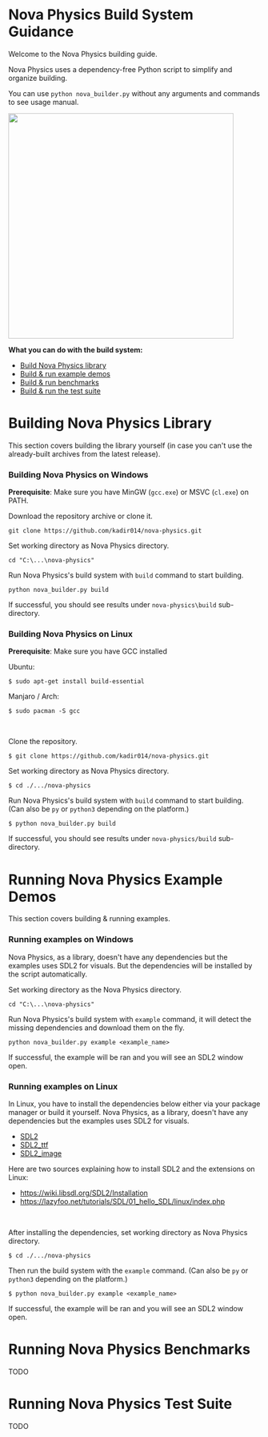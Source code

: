 # Nova Physics Build System Guidance
Welcome to the Nova Physics building guide.

Nova Physics uses a dependency-free Python script to simplify and organize building.

You can use `python nova_builder.py` without any arguments and commands to see usage manual.

<img src="https://raw.githubusercontent.com/kadir014/nova-physics/main/examples/assets/example_cli.png" width=450>

**What you can do with the build system:**
- [Build Nova Physics library](#building-nova-physics-library)
- [Build & run example demos](#running-examples-on-windows)
- [Build & run benchmarks](#running-nova-physics-benchmarks)
- [Build & run the test suite](#running-nova-physics-test-suite)



# Building Nova Physics Library
This section covers building the library yourself (in case you can't use the already-built archives from the latest release).

### Building Nova Physics on Windows
**Prerequisite**: Make sure you have MinGW (`gcc.exe`) or MSVC (`cl.exe`) on PATH.

Download the repository archive or clone it.
```
git clone https://github.com/kadir014/nova-physics.git
```

Set working directory as Nova Physics directory.
```
cd "C:\...\nova-physics"
```

Run Nova Physics's build system with `build` command to start building.
```
python nova_builder.py build
```

If successful, you should see results under `nova-physics\build` sub-directory.


### Building Nova Physics on Linux

**Prerequisite**: Make sure you have GCC installed

Ubuntu:
```
$ sudo apt-get install build-essential
```
Manjaro / Arch:
```
$ sudo pacman -S gcc
```

<br>

Clone the repository.
```
$ git clone https://github.com/kadir014/nova-physics.git
```

Set working directory as Nova Physics directory.
```
$ cd ./.../nova-physics
```

Run Nova Physics's build system with `build` command to start building. (Can also be `py` or `python3` depending on the platform.)
```
$ python nova_builder.py build
```

If successful, you should see results under `nova-physics/build` sub-directory.



# Running Nova Physics Example Demos
This section covers building & running examples.

### Running examples on Windows
Nova Physics, as a library, doesn't have any dependencies but the examples uses SDL2 for visuals. But the dependencies will be installed by the script automatically.

Set working directory as the Nova Physics directory.
```
cd "C:\...\nova-physics"
```

Run Nova Physics's build system with `example` command, it will detect the missing dependencies and download them on the fly.
```
python nova_builder.py example <example_name>
```

If successful, the example will be ran and you will see an SDL2 window open.

### Running examples on Linux
In Linux, you have to install the dependencies below either via your package manager or build it yourself. Nova Physics, as a library, doesn't have any dependencies but the examples uses SDL2 for visuals.
- [SDL2](https://github.com/libsdl-org/SDL/releases)
- [SDL2_ttf](https://github.com/libsdl-org/SDL_ttf/releases)
- [SDL2_image](https://github.com/libsdl-org/SDL_image)

Here are two sources explaining how to install SDL2 and the extensions on Linux:
- https://wiki.libsdl.org/SDL2/Installation
- https://lazyfoo.net/tutorials/SDL/01_hello_SDL/linux/index.php

<br>

After installing the dependencies, set working directory as Nova Physics directory.
```
$ cd ./.../nova-physics
```
Then run the build system with the `example` command. (Can also be `py` or `python3` depending on the platform.)
```
$ python nova_builder.py example <example_name>
```

If successful, the example will be ran and you will see an SDL2 window open.



# Running Nova Physics Benchmarks
TODO



# Running Nova Physics Test Suite
TODO